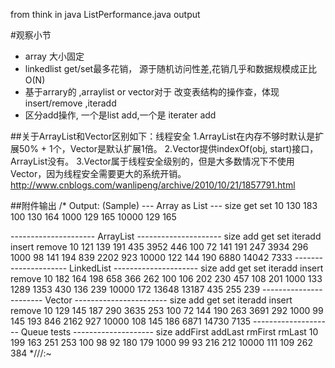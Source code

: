 from think in java ListPerformance.java output

#观察小节
- array 大小固定
- linkedlist get/set最多花销， 源于随机访问性差,花销几乎和数据规模成正比 O(N)
- 基于arrary的 ,arraylist or vector对于 改变表结构的操作查，体现insert/remove ,iteradd
- 区分add操作, 一个是list add,一个是 iterater add

##关于ArrayList和Vector区别如下：线程安全
1.ArrayList在内存不够时默认是扩展50% + 1个，Vector是默认扩展1倍。
2.Vector提供indexOf(obj, start)接口，ArrayList没有。
3.Vector属于线程安全级别的，但是大多数情况下不使用Vector，因为线程安全需要更大的系统开销。
http://www.cnblogs.com/wanlipeng/archive/2010/10/21/1857791.html


##附件输出
/* Output: (Sample)
--- Array as List ---
 size     get     set
   10     130     183
  100     130     164
 1000     129     165
10000     129     165


--------------------- ArrayList ---------------------
 size     add     get     set iteradd  insert  remove
   10     121     139     191     435    3952     446
  100      72     141     191     247    3934     296
 1000      98     141     194     839    2202     923
10000     122     144     190    6880   14042    7333
--------------------- LinkedList ---------------------
 size     add     get     set iteradd  insert  remove
   10     182     164     198     658     366     262
  100     106     202     230     457     108     201
 1000     133    1289    1353     430     136     239
10000     172   13648   13187     435     255     239
----------------------- Vector -----------------------
 size     add     get     set iteradd  insert  remove
   10     129     145     187     290    3635     253
  100      72     144     190     263    3691     292
 1000      99     145     193     846    2162     927
10000     108     145     186    6871   14730    7135
-------------------- Queue tests --------------------
 size    addFirst     addLast     rmFirst      rmLast
   10         199         163         251         253
  100          98          92         180         179
 1000          99          93         216         212
10000         111         109         262         384
*///:~
